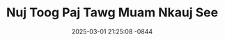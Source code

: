 ---
layout: movie-video-data
date: 2025-03-01 21:25:08 -0844
categories: movie

# Site Attributes
title: "Nuj Toog Paj Tawg Muam Nkauj See"
permalink: "/movie/Nuj_Toog_Paj_Tawg_Muam_Nkauj_See"

# Movie Attributes
synopsis: "Zaj dab neeg no muaj rau peb haiv hmoob los tau ntau pua xyoo lawm, nws zoo heev nuj toog & paj tawm muam nkauj see nkawv raug yawm saub xa saum qaum ntuj los cawm thiab pab neeg ntiaj teb. Ntxwg nyoog kuj xa dab los tua los coj neeg ntiaj teb ib yam. soj saib mus saib nkawv yuav yeej dab los dab yeej nkawv. tsis tag li ntiaj teb kuj muaj kev cov nyom ntau yam cuam tshuam nkawv lub neej. "
producer: "Herr's Video Production"
director: ""
writer: ""
video_link: "https://youtu.be/vJ-FVmFVyq8?si=x3P6yAqtnMmcW0hf"
genre: "Folklore Action"
year: ""
release_type: "VHS"
storage: "Center for Hmong Studies"
thumbnail: "/assets/images/movie_thumbnails/Nuj Toog Paj Tawg Muam Nkauj See.jpeg"
publishing_company: "Herr's Video Production"

# Sequels + Parts
base_movie: ""
total_parts: 
sequel: ""

# Movie Cast
cast:
- name: "Voos Yaj"
- name: "Luj Yaj"
- name: "Dawb Thoj"
- name: "Luj Poj Niam"
- name: "Ntaub Hawj"
---
